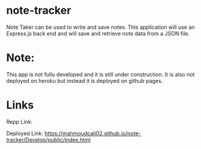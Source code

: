 # note-tracker
Note Taker can be used to write and save notes. This application will use an Express.js back end and will save and retrieve note data from a JSON file.

# Note:
This app is not fullu developed and it is still under construction.
It is also not deployed on heroku but instead it is deployed on github pages.


# Links
Repp Link: 

Deployed Link: https://mahmoudcali02.github.io/note-tracker/Develop/public/index.html
